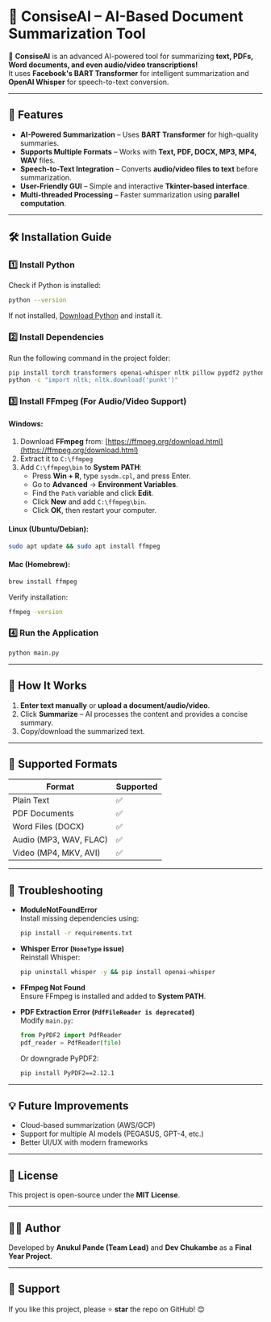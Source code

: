 # 🌟 ConsiseAI – AI-Based Document Summarization Tool

🚀 **ConsiseAI** is an advanced AI-powered tool for summarizing **text, PDFs, Word documents, and even audio/video transcriptions!**  
It uses **Facebook's BART Transformer** for intelligent summarization and **OpenAI Whisper** for speech-to-text conversion.

---

## 🔹 Features
- **AI-Powered Summarization** – Uses **BART Transformer** for high-quality summaries.
- **Supports Multiple Formats** – Works with **Text, PDF, DOCX, MP3, MP4, WAV** files.
- **Speech-to-Text Integration** – Converts **audio/video files to text** before summarization.
- **User-Friendly GUI** – Simple and interactive **Tkinter-based interface**.
- **Multi-threaded Processing** – Faster summarization using **parallel computation**.

---

## 🛠 Installation Guide

### 1️⃣ Install Python  
Check if Python is installed:
```sh
python --version
```
If not installed, [Download Python](https://www.python.org/downloads/) and install it.

### 2️⃣ Install Dependencies  
Run the following command in the project folder:
```sh
pip install torch transformers openai-whisper nltk pillow pypdf2 python-docx tk
python -c "import nltk; nltk.download('punkt')"
```

### 3️⃣ Install FFmpeg (For Audio/Video Support)

#### Windows:
1. Download **FFmpeg** from: [https://ffmpeg.org/download.html](https://ffmpeg.org/download.html)
2. Extract it to `C:\ffmpeg`
3. Add `C:\ffmpeg\bin` to **System PATH**:
   - Press **Win + R**, type `sysdm.cpl`, and press Enter.
   - Go to **Advanced** → **Environment Variables**.
   - Find the `Path` variable and click **Edit**.
   - Click **New** and add `C:\ffmpeg\bin`.
   - Click **OK**, then restart your computer.

#### Linux (Ubuntu/Debian):
```sh
sudo apt update && sudo apt install ffmpeg
```

#### Mac (Homebrew):
```sh
brew install ffmpeg
```

Verify installation:
```sh
ffmpeg -version
```

### 4️⃣ Run the Application  
```sh
python main.py
```

---

## 🎯 How It Works
1. **Enter text manually** or **upload a document/audio/video**.
2. Click **Summarize** – AI processes the content and provides a concise summary.
3. Copy/download the summarized text.

---

## 📌 Supported Formats

| Format                | Supported |
|-----------------------|-----------|
| Plain Text            | ✅        |
| PDF Documents         | ✅        |
| Word Files (DOCX)     | ✅        |
| Audio (MP3, WAV, FLAC) | ✅        |
| Video (MP4, MKV, AVI)  | ✅        |

---

## 🚀 Troubleshooting

- **ModuleNotFoundError**  
  Install missing dependencies using:
  ```sh
  pip install -r requirements.txt
  ```

- **Whisper Error (`NoneType` issue)**  
  Reinstall Whisper:
  ```sh
  pip uninstall whisper -y && pip install openai-whisper
  ```

- **FFmpeg Not Found**  
  Ensure FFmpeg is installed and added to **System PATH**.

- **PDF Extraction Error (`PdfFileReader is deprecated`)**  
  Modify `main.py`:
  ```python
  from PyPDF2 import PdfReader
  pdf_reader = PdfReader(file)
  ```
  Or downgrade PyPDF2:
  ```sh
  pip install PyPDF2==2.12.1
  ```

---

## 💡 Future Improvements
- Cloud-based summarization (AWS/GCP)
- Support for multiple AI models (PEGASUS, GPT-4, etc.)
- Better UI/UX with modern frameworks

---

## 📜 License
This project is open-source under the **MIT License**.

---

## 👨‍💻 Author
Developed by **Anukul Pande (Team Lead)** and **Dev Chukambe** as a **Final Year Project**.

---

## 🌟 Support
If you like this project, please ⭐ **star** the repo on GitHub! 😊
